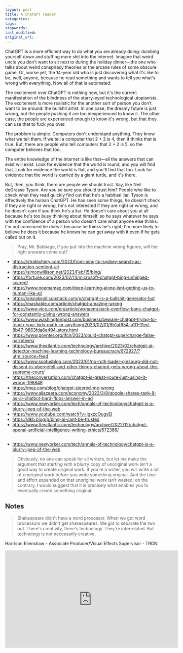 ```yaml
---
layout: post
title: A ChatGPT reader
categories:
tags:
stopwords:
last_modified:
original_url:
---
```


ChatGPT is a more efficient way to do what you are already doing: dumbing yourself down and stuffing more shit into the internet. Imagine that weird uncle you don't want to sit next to during the holiday dinner—the one who talks about weird conspiracy theories or the arcane rules of some obscure game. Or, worse yet, the 14-year old who is just discovering what it's like to be, well, anyone, because he read something and wants to tell you what's wrong with everything. Now all of that is automated.

<!--more-->

The excitement over ChatGPT is nothing new, but it's the current manifestation of the blindness of the starry-eyed technological utopianists. The excitement is more realistic for the another sort of person you don't want to be around: the bullshit artist. In one case, the dreamy future is just wrong, but the people pushing it are too inexperienced to know it. The other case, the people are experienced enough to know it's wrong, but that they can use that to fuck you over.

The problem is simple. Computers don't understand anything. They know what we tell them. If we tell a computer that 2 + 2 is 4, then it thinks that is true. But, there are people who tell computers that 2 + 2 is 5, so the computer believes that too.

The entire knowledge of the internet is like that—all the answers that can exist will exist. Look for evidence that the world is round, and you will find that. Look for evidence the world is flat, and you'll find that too. Look for evidence that the world is carried by a giant turtle, and it's there.

But, then, you think, there are people we should trust. Say, like Neil deGrasse Tyson. Are you so sure you should trust him? People who like to check what they read quickly find out that he's a habitual liar. Tyson is effectively the human ChatGPT. He has seen some things, he doesn't check if they are right or wrong, he's not interested if they are right or wrong, and he doesn't care if you think he's a liar. He doesn't care about you at all because he's too busy thinking about himself, so he says whatever he says with the confidence of a person who doesn't care what anyone else thinks. I'm not convinced he does it because he thinks he's right; I'm more likely to believe he does it because he knows he can get away with it even if he gets called out on it.

> Pray, Mr. Babbage, if you put into the machine wrong figures, will the right answers come out?

* https://stratechery.com/2023/from-bing-to-sydney-search-as-distraction-sentient-ai/
* https://simonwillison.net/2023/Feb/15/bing/
* https://fortune.com/2023/02/14/microsoft-chatgpt-bing-unhinged-scared/
* https://www.noemamag.com/deep-learning-alone-isnt-getting-us-to-human-like-ai/
* https://aisnakeoil.substack.com/p/chatgpt-is-a-bullshit-generator-but
* https://mashable.com/article/chatgpt-amazing-wrong
* https://www.vice.com/en/article/wxnaem/stack-overflow-bans-chatgpt-for-constantly-giving-wrong-answers
* https://www.washingtonpost.com/business/beware-chatgpt-trying-to-teach-your-kids-math-or-anything/2023/02/01/951af654-a1f1-11ed-8b47-9863fda8e494_story.html
* https://www.poynter.org/ifcn/2023/could-chatgpt-supercharge-false-narratives/
* https://www.theatlantic.com/technology/archive/2023/02/chatgpt-ai-detector-machine-learning-technology-bureaucracy/672927/?utm_source=feed
* https://www.scotusblog.com/2023/01/no-ruth-bader-ginsburg-did-not-dissent-in-obergefell-and-other-things-chatgpt-gets-wrong-about-the-supreme-court/
* https://theconversation.com/chatgpt-is-great-youre-just-using-it-wrong-198848
* https://moz.com/blog/chatgpt-steered-me-wrong
* https://www.aljazeera.com/economy/2023/2/8/google-shares-tank-8-as-ai-chatbot-bard-flubs-answer-in-ad
* https://www.newyorker.com/tech/annals-of-technology/chatgpt-is-a-blurry-jpeg-of-the-web
* https://www.youtube.com/watch?v=IgxzcOugvEI
* https://dkb.blog/p/bing-ai-cant-be-trusted
* https://www.theatlantic.com/technology/archive/2022/12/chatgpt-openai-artificial-intelligence-writing-ethics/672386/

##

* https://www.newyorker.com/tech/annals-of-technology/chatgpt-is-a-blurry-jpeg-of-the-web

> Obviously, no one can speak for all writers, but let me make the argument that starting with a blurry copy of unoriginal work isn’t a good way to create original work. If you’re a writer, you will write a lot of unoriginal work before you write something original. And the time and effort expended on that unoriginal work isn’t wasted; on the contrary, I would suggest that it is precisely what enables you to eventually create something original.

## Notes

> Shakespeare didn't have a word processor. When we got word processors we didn't get shakespeares. We got to separate the two out. There's creativity, there's technology. They're interrelated. But technology is not necessarily creative.

Harrison Ellenshaw - Associate Producer/Visual Effects Supervisor - TRON

<iframe width="560" height="315" src="https://www.youtube.com/embed/wSiEklGobmY" title="YouTube video player" frameborder="0" allow="accelerometer; autoplay; clipboard-write; encrypted-media; gyroscope; picture-in-picture; web-share" allowfullscreen></iframe>
